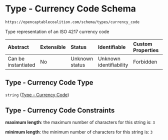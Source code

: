 # Type - Currency Code Schema

```txt
https://opencaptablecoalition.com/schema/types/currency_code
```

Type representation of an ISO 4217 currency code

| Abstract            | Extensible | Status         | Identifiable            | Custom Properties | Additional Properties | Access Restrictions | Defined In                                                                                     |
| :------------------ | :--------- | :------------- | :---------------------- | :---------------- | :-------------------- | :------------------ | :--------------------------------------------------------------------------------------------- |
| Can be instantiated | No         | Unknown status | Unknown identifiability | Forbidden         | Allowed               | none                | [CurrencyCode.schema.json](../../schema/types/CurrencyCode.schema.json "open original schema") |

## Type - Currency Code Type

`string` ([Type - Currency Code](currencycode.md))

## Type - Currency Code Constraints

**maximum length**: the maximum number of characters for this string is: `3`

**minimum length**: the minimum number of characters for this string is: `3`
